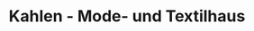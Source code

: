 ---
title: "Kahlen - Mode- und Textilhaus"
url: /bad-zwischenahn/kahlen-mode-und-textilhaus/
shop: Kleidung
---